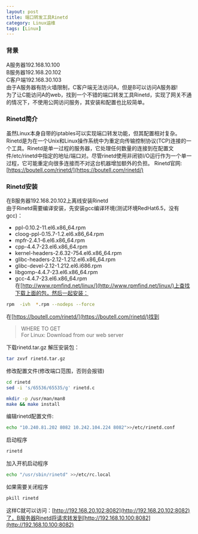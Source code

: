 ```yaml
---
layout: post
title: 端口转发工具Rinetd
category: Linux运维
tags: [Linux]
---
```


### 背景
A服务器192.168.10.100  
B服务器192.168.20.102  
C客户端192.168.30.103  
由于A服务器有防火墙限制，C客户端无法访问A，但是B可以访问A服务器!  
为了让C能访问A的web，找到一个不错的端口转发工具Rinetd，实现了网关不通的情况下，不使用公网访问服务，其安装和配置也比较简单。  

### Rinetd简介
虽然Linux本身自带的iptables可以实现端口转发功能，但其配置相对复杂。  
Rinetd是为在一个Unix和Linux操作系统中为重定向传输控制协议(TCP)连接的一个工具。Rinetd是单一过程的服务器，它处理任何数量的连接到在配置文件/etc/rinetd中指定的地址/端口对。尽管rinetd使用非闭锁I/O运行作为一个单一过程，它可能重定向很多连接而不对这台机器增加额外的负担。
Rinetd官网:[https://boutell.com/rinetd/](https://boutell.com/rinetd/)

### Rinetd安装
在B服务器192.168.20.102上离线安装Rinetd  
由于Rinetd需要编译安装，先安装gcc编译环境(测试环境RedHat6.5，没有gcc)：
* ppl-0.10.2-11.el6.x86_64.rpm
* cloog-ppl-0.15.7-1.2.el6.x86_64.rpm
* mpfr-2.4.1-6.el6.x86_64.rpm
* cpp-4.4.7-23.el6.x86_64.rpm
* kernel-headers-2.6.32-754.el6.x86_64.rpm
* glibc-headers-2.12-1.212.el6.x86_64.rpm
* glibc-devel-2.12-1.212.el6.i686.rpm
* libgomp-4.4.7-23.el6.x86_64.rpm
* gcc-4.4.7-23.el6.x86_64.rpm                         
在[http://www.rpmfind.net/linux/](http://www.rpmfind.net/linux/)上查找下载上面的包，然后一起安装：
```bash
rpm  -ivh  *.rpm --nodeps --force
```

在[https://boutell.com/rinetd/](https://boutell.com/rinetd/)找到
>WHERE TO GET  
>For Linux: Download from our web server

下载rinetd.tar.gz
解压安装包：
```bash
tar zxvf rinetd.tar.gz
```
修改配置文件(修改端口范围，否则会报错)
```bash
cd rinetd
sed -i 's/65536/65535/g' rinetd.c
```
```bash
mkdir -p /usr/man/man8
make && make install
```

编辑rinetd配置文件:
```bash
echo "10.240.81.202 8082 10.242.104.224 8082">>/etc/rinetd.conf
```
启动程序
```bash
rinetd
```

加入开机启动程序
```bash
echo "/usr/sbin/rinetd" >>/etc/rc.local
```

如果需要关闭程序
```bash
pkill rinetd
```

这样C就可以访问：[http://192.168.20.102:8082](http://192.168.20.102:8082)了，B服务器Rinetd将请求转发到[http://192.168.10.100:8082](http://192.168.10.100:8082)
